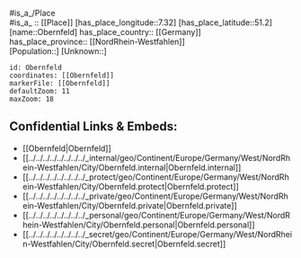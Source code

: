 ﻿---
location: [51.2,7.32] 
mapzoom: [7,12] 
mapmarker: city 
type: City
tags:
- geo/City


SpocWebEntityId: 33040
isDeleted: false
confidential: public

---
#is_a_/Place  
#is_a_ :: [[Place]] 
[has_place_longitude::7.32] 
[has_place_latitude::51.2] 
[name::Obernfeld] 
has_place_country:: [[Germany]]  
has_place_province:: [[NordRhein-Westfahlen]]  
[Population::] 
[Unknown::] 


```leaflet
id: Obernfeld
coordinates: [[Obernfeld]] 
markerFile: [[Obernfeld]] 
defaultZoom: 11 
maxZoom: 18
```


## Confidential Links & Embeds: 
- [[Obernfeld|Obernfeld]]  
- [[../../../../../../../../_internal/geo/Continent/Europe/Germany/West/NordRhein-Westfahlen/City/Obernfeld.internal|Obernfeld.internal]] 
- [[../../../../../../../../_protect/geo/Continent/Europe/Germany/West/NordRhein-Westfahlen/City/Obernfeld.protect|Obernfeld.protect]] 
- [[../../../../../../../../_private/geo/Continent/Europe/Germany/West/NordRhein-Westfahlen/City/Obernfeld.private|Obernfeld.private]] 
- [[../../../../../../../../_personal/geo/Continent/Europe/Germany/West/NordRhein-Westfahlen/City/Obernfeld.personal|Obernfeld.personal]] 
- [[../../../../../../../../_secret/geo/Continent/Europe/Germany/West/NordRhein-Westfahlen/City/Obernfeld.secret|Obernfeld.secret]] 

